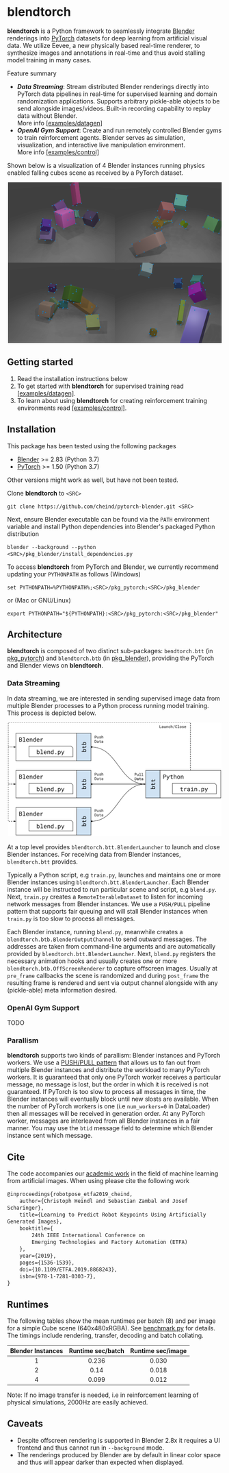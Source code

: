 # blendtorch

**blendtorch** is a Python framework to seamlessly integrate [Blender](http://blender.orf) renderings into [PyTorch](http://pytorch.org) datasets for deep learning from artificial visual data. We utilize Eevee, a new physically based real-time renderer, to synthesize images and annotations in real-time and thus avoid stalling model training in many cases.

Feature summary
 - ***Data Streaming***: Stream distributed Blender renderings directly into PyTorch data pipelines in real-time for supervised learning and domain randomization applications. Supports arbitrary pickle-able objects to be send alongside images/videos. Built-in recording capability to replay data without Blender.</br>More info [\[examples/datagen\]](examples/datagen)
 - ***OpenAI Gym Support***: Create and run remotely controlled Blender gyms to train reinforcement agents. Blender serves as simulation, visualization, and interactive live manipulation environment.
 </br>More info [\[examples/control\]](examples/control)


Shown below is a visualization of 4 Blender instances running physics enabled falling cubes scene as received by a PyTorch dataset.
<p align="center">
<img src="etc/result_physics.png" width="500">
</p>

## Getting started
 1. Read the installation instructions below
 1. To get started with **blendtorch** for supervised training read [\[examples/datagen\]](examples/datagen). 
 1. To learn about using **blendtorch** for creating reinforcement training environments read [\[examples/control\]](examples/control).

## Installation

This package has been tested using the following packages
 - [Blender](https://www.blender.org/) >= 2.83 (Python 3.7)
 - [PyTorch](http://pytorch.org) >= 1.50 (Python 3.7)

Other versions might work as well, but have not been tested. 

Clone **blendtorch** to `<SRC>`
```
git clone https://github.com/cheind/pytorch-blender.git <SRC>
```
Next, ensure Blender executable can be found via the `PATH` environment variable and install Python dependencies into Blender's packaged Python distribution
```
blender --background --python <SRC>/pkg_blender/install_dependencies.py
```
To access **blendtorch** from PyTorch and Blender, we currently recommend updating your `PYTHONPATH` as follows (Windows)
```
set PYTHONPATH=%PYTHONPATH%;<SRC>/pkg_pytorch;<SRC>/pkg_blender
```
or (Mac or GNU/Linux) 
```
export PYTHONPATH="${PYTHONPATH}:<SRC>/pkg_pytorch:<SRC>/pkg_blender"
```

## Architecture
**blendtorch** is composed of two distinct sub-packages: `bendtorch.btt` (in [pkg_pytorch](./pkg_pytorch)) and `blendtorch.btb` (in [pkg_blender](./pkg_blender)), providing the PyTorch and Blender views on **blendtorch**.

### Data Streaming
In data streaming, we are interested in sending supervised image data from multiple Blender processes to a Python process running model training. This process is depicted below.

<p align="center">
<img src="etc/blendtorch_datagen.svg" width="500">
</p>

At a top level provides `blendtorch.btt.BlenderLauncher` to launch and close Blender instances. For receiving data from Blender instances, `blendtorch.btt` provides. 

Typically a Python script, e.g `train.py`, launches and maintains one or more Blender instances using `blendtorch.btt.BlenderLauncher`. Each Blender instance will be instructed to run particular scene and script, e.g `blend.py`. Next, `train.py` creates a `RemoteIterableDataset` to listen for incoming network messages from Blender instances. We use a `PUSH/PULL` pipeline pattern that supports fair queuing and will stall Blender instances when `train.py` is too slow to process all messages. 

Each Blender instance, running `blend.py`, meanwhile creates a `blendtorch.btb.BlenderOutputChannel` to send outward messages. The addresses are taken from command-line arguments and are automatically provided by `blendtorch.btt.BlenderLauncher`. Next, `blend.py` registers the necessary animation hooks and usually creates one or more `blendtorch.btb.OffScreenRenderer` to capture offscreen images. Usually at `pre_frame` callbacks the scene is randomized and during `post_frame` the resulting frame is rendered and sent via output channel alongside with any (pickle-able) meta information desired.

### OpenAI Gym Support
TODO

### Parallism
**blendtorch** supports two kinds of parallism: Blender instances and PyTorch workers. We use a [PUSH/PULL pattern](https://learning-0mq-with-pyzmq.readthedocs.io/en/latest/pyzmq/patterns/pushpull.html) that allows us to fan out from multiple Blender instances and distribute the workload to many PyTorch workers. It is guaranteed that only one PyTorch worker receives a particular message, no message is lost, but the order in which it is received is not guaranteed. If PyTorch is too slow to process all messages in time, the Blender instances will eventually block until new slosts are available. When the number of PyTorch workers is one (i.e `num_workers=0` in DataLoader) then all messages will be received in generation order. At any PyTorch worker, messages are interleaved from all Blender instances in a fair manner. You may use the `btid` message field to determine which Blender instance sent which message.

## Cite
The code accompanies our [academic work](https://arxiv.org/abs/1907.01879) in the field of machine learning from artificial images. When using please cite the following work
```
@inproceedings{robotpose_etfa2019_cheind,
    author={Christoph Heindl and Sebastian Zambal and Josef Scharinger},
    title={Learning to Predict Robot Keypoints Using Artificially Generated Images},
    booktitle={
        24th IEEE International Conference on 
        Emerging Technologies and Factory Automation (ETFA)
    },    
    year={2019},
    pages={1536-1539},
    doi={10.1109/ETFA.2019.8868243},
    isbn={978-1-7281-0303-7},
}
```

## Runtimes
The following tables show the mean runtimes per batch (8) and per image for a simple Cube scene (640x480xRGBA). See [benchmark.py](./benchmark.py) for details. The timings include rendering, transfer, decoding and batch collating.

| Blender Instances  | Runtime sec/batch | Runtime sec/image
|:-:|:-:|:-:|
| 1  | 0.236 | 0.030|
| 2  | 0.14 | 0.018|
| 4  | 0.099 | 0.012|

Note: If no image transfer is needed, i.e in reinforcement learning of physical simulations, 2000Hz are easily achieved.

## Caveats
- Despite offscreen rendering is supported in Blender 2.8x it requires a UI frontend and thus cannot run in `--background` mode.
- The renderings produced by Blender are by default in linear color space and thus will appear darker than expected when displayed.
